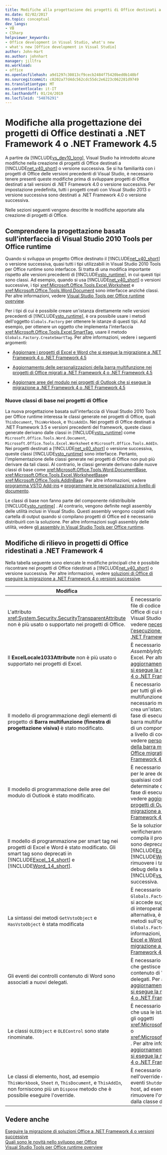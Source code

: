 ```yaml
---
title: Modifiche alla progettazione dei progetti di Office destinati a .NET Framework
ms.date: 02/02/2017
ms.topic: conceptual
dev_langs:
- VB
- CSharp
helpviewer_keywords:
- Office development in Visual Studio, what's new
- what's new [Office development in Visual Studio]
author: John-Hart
ms.author: johnhart
manager: jillfra
ms.workload:
- office
ms.openlocfilehash: a9d1297c30813cf9cecb2484f75420bed0b140bf
ms.sourcegitcommit: c0202a77d4dc562cdc55dc2e6223c062281d9749
ms.translationtype: MT
ms.contentlocale: it-IT
ms.lasthandoff: 01/24/2019
ms.locfileid: "54876291"
---
```

# <a name="changes-to-the-design-of-office-projects-that-target-the-net-framework-4-or-the-net-framework-45"></a>Modifiche alla progettazione dei progetti di Office destinati a .NET Framework 4 o .NET Framework 4.5
  A partire da [!INCLUDE[vs_dev10_long](../sharepoint/includes/vs-dev10-long-md.md)], Visual Studio ha introdotto alcune modifiche nella creazione di progetti di Office destinati a [!INCLUDE[net_v40_short](../sharepoint/includes/net-v40-short-md.md)] o versione successiva. Se si ha familiarità con i progetti di Office delle versioni precedenti di Visual Studio, è necessario tenere presenti queste modifiche prima di sviluppare progetti di Office destinati a tali versioni di .NET Framework 4.0 o versione successiva. Per impostazione predefinita, tutti i progetti creati con Visual Studio 2013 o versione successiva sono destinati a .NET Framework 4.0 o versione successiva.  
  
 Nelle sezioni seguenti vengono descritte le modifiche apportate alla creazione di progetti di Office.  
  
## <a name="understand-the-interface-based-design-of-the-visual-studio-2010-tools-for-office-runtime"></a>Comprendere la progettazione basata sull'interfaccia di Visual Studio 2010 Tools per Office runtime  
 Quando si sviluppa un progetto Office destinato il [!INCLUDE[net_v40_short](../sharepoint/includes/net-v40-short-md.md)] o versione successiva, quasi tutti i tipi utilizzabili in Visual Studio 2010 Tools per Office runtime sono interfacce. Si tratta di una modifica importante rispetto alle versioni precedenti di [!INCLUDE[vsto_runtime](../vsto/includes/vsto-runtime-md.md)], in cui questi tipi sono classi. Ad esempio, quando si usa [!INCLUDE[net_v40_short](../sharepoint/includes/net-v40-short-md.md)] o versioni successive, i tipi <xref:Microsoft.Office.Tools.Excel.Worksheet> e <xref:Microsoft.Office.Tools.Word.Document> sono interfacce anziché classi. Per altre informazioni, vedere [Visual Studio Tools per Office runtime overview](../vsto/visual-studio-tools-for-office-runtime-overview.md).  
  
 Per i tipi di cui è possibile creare un'istanza direttamente nelle versioni precedenti di [!INCLUDE[vsto_runtime](../vsto/includes/vsto-runtime-md.md)], è ora possibile usare i metodi dell'oggetto `Globals.Factory` per ottenere le istanze di questi tipi. Ad esempio, per ottenere un oggetto che implementa l'interfaccia <xref:Microsoft.Office.Tools.Excel.SmartTag>, usare il metodo `Globals.Factory.CreateSmartTag`. Per altre informazioni, vedere i seguenti argomenti:  
  
-   [Aggiornare i progetti di Excel e Word che si esegue la migrazione a .NET Framework 4 o .NET Framework 4.5](../vsto/updating-excel-and-word-projects-that-you-migrate-to-the-dotnet-framework-4-or-the-dotnet-framework-4-5.md)  
  
-   [Aggiornamento delle personalizzazioni della barra multifunzione nei progetti di Office migrati a .NET Framework 4 o .NET Framework 4.5](/visualstudio/vsto/update-ribbon-customizations-in-office-projects-to-migrate-to-dotnet-framework-4-or-4-5)  
  
-   [Aggiornare aree del modulo nei progetti di Outlook che si esegue la migrazione a .NET Framework 4 o .NET Framework 4.5](../vsto/updating-form-regions-in-outlook-projects-that-you-migrate-to-the-dotnet-framework-4-or-the-dotnet-framework-4-5.md)  
  
### <a name="new-base-classes-in-office-projects"></a>Nuove classi di base nei progetti di Office  
 La nuova progettazione basata sull'interfaccia di Visual Studio 2010 Tools per Office runtime interessa le classi generate nei progetti di Office, quali `ThisDocument`, `ThisWorkbook`, e `ThisAddIn`. Nei progetti di Office destinati a .NET Framework 3.5 e versioni precedenti del framework, queste classi generate derivano dalle classi in [!INCLUDE[vsto_runtime](../vsto/includes/vsto-runtime-md.md)] come `Microsoft.Office.Tools.Word.Document`, `Microsoft.Office.Tools.Excel.Worksheet` e `Microsoft.Office.Tools.AddIn`. Nei progetti destinati a [!INCLUDE[net_v40_short](../sharepoint/includes/net-v40-short-md.md)] o versione successiva, queste classi [!INCLUDE[vsto_runtime](../vsto/includes/vsto-runtime-md.md)] sono interfacce. Pertanto, l'implementazione delle classi generate nei progetti di Office non può più derivare da tali classi. Al contrario, le classi generate derivano dalle nuove classi di base come <xref:Microsoft.Office.Tools.Word.DocumentBase>, <xref:Microsoft.Office.Tools.Excel.WorksheetBase>e <xref:Microsoft.Office.Tools.AddInBase>. Per altre informazioni, vedere [programma VSTO Add-ins](../vsto/programming-vsto-add-ins.md) e [programmare le personalizzazioni a livello di documento](../vsto/programming-document-level-customizations.md).  
  
 Le classi di base non fanno parte del componente ridistribuibile [!INCLUDE[vsto_runtime](../vsto/includes/vsto-runtime-md.md)] . Al contrario, vengono definite negli assembly delle utilità inclusi in Visual Studio. Questi assembly vengono copiati nella cartella di output quando si compilano progetti di Office ed è necessario distribuirli con la soluzione. Per altre informazioni sugli assembly delle utilità, vedere [gli assembly in Visual Studio Tools per Office runtime](../vsto/assemblies-in-the-visual-studio-tools-for-office-runtime.md).  
  
## <a name="breaking-changes-in-office-projects-that-are-retargeted-to-the-net-framework-4"></a>Modifiche di rilievo in progetti di Office ridestinati a .NET Framework 4  
 Nella tabella seguente sono elencate le modifiche principali che è possibile riscontrare nei progetti di Office ridestinati a [!INCLUDE[net_v40_short](../sharepoint/includes/net-v40-short-md.md)] o versione successiva. Per altre informazioni, vedere [soluzioni di Office di eseguire la migrazione a .NET Framework 4 o versioni successive](../vsto/migrating-office-solutions-to-the-dotnet-framework-4-or-later.md).  
  
|Modifica|Conseguenza|  
|---------------------|-----------------|  
|L'attributo <xref:System.Security.SecurityTransparentAttribute> non è più usato o supportato nei progetti di Office.|È necessario rimuovere questo attributo dal file di codice AssemblyInfo nei progetti di Office di cui si esegue l'aggiornamento da Visual Studio 2008. Per altre informazioni, vedere [necessarie modifiche per l'esecuzione di progetti di Office migrati a .NET Framework 4 o .NET Framework 4.5](../vsto/required-changes-to-run-office-projects-that-you-migrate-to-the-dotnet-framework-4-or-the-dotnet-framework-4-5.md).|  
|Il **ExcelLocale1033Attribute** non è più usato o supportato nei progetti di Excel.|È necessario rimuovere questo attributo dal *AssemblyInfo* file di codice nei progetti di Excel. Per altre informazioni, vedere [aggiornamento di Excel e Word progetti che si esegue la migrazione a .NET Framework 4 o .NET Framework 4.5](../vsto/updating-excel-and-word-projects-that-you-migrate-to-the-dotnet-framework-4-or-the-dotnet-framework-4-5.md).|  
|Il modello di programmazione degli elementi di progetto di **Barra multifunzione (finestra di progettazione visiva)** è stato modificato.|È necessario modificare il file code-behind per tutti gli elementi della barra multifunzione nel progetto. È anche necessario modificare qualsiasi codice che crea un'istanza della barra multifunzione in fase di esecuzione, gestisce gli eventi della barra multifunzione o imposta la posizione di un componente della barra multifunzione a livello di codice. Per altre informazioni, vedere [personalizzazioni di aggiornamento della barra multifunzione nei progetti di Office migrati a .NET Framework 4 o .NET Framework 4.5](/visualstudio/vsto/update-ribbon-customizations-in-office-projects-to-migrate-to-dotnet-framework-4-or-4-5).|  
|Il modello di programmazione delle aree del modulo di Outlook è stato modificato.|È necessario modificare il file code-behind per le aree del modulo nel progetto e qualsiasi codice che crea un'istanza di determinate classi di aree del modulo in fase di esecuzione. Per altre informazioni, vedere [aggiornare aree del modulo nei progetti di Outlook che si esegue la migrazione a .NET Framework 4 o .NET Framework 4.5](../vsto/updating-form-regions-in-outlook-projects-that-you-migrate-to-the-dotnet-framework-4-or-the-dotnet-framework-4-5.md).|  
|Il modello di programmazione per smart tag nei progetti di Excel e Word è stato modificato. Gli smart tag sono deprecati in [!INCLUDE[Excel_14_short](../vsto/includes/excel-14-short-md.md)] e [!INCLUDE[Word_14_short](../vsto/includes/word-14-short-md.md)].|Se la soluzione usa smart tag, si verificheranno degli errori quando si compila il progetto. Poiché gli smart tag sono deprecati in [!INCLUDE[Excel_14_short](../vsto/includes/excel-14-short-md.md)] e [!INCLUDE[Word_14_short](../vsto/includes/word-14-short-md.md)], è necessario rimuovere i tag prima di eseguire il test e il debug della soluzione in [!INCLUDE[vs_dev12](../vsto/includes/vs-dev12-md.md)] o versione successiva.|  
|La sintassi dei metodi `GetVstoObject` e `HasVstoObject` è stata modificata|È necessario passare l'oggetto `Globals.Factory` a questi metodi quando vi si accede sugli oggetti nativi dagli assembly di interoperabilità primari (PIA). In alternativa, è possibile accedere a questi metodi sull'oggetto restituito dalla proprietà `Globals.Factory` nel progetto. Per altre informazioni, vedere [aggiornamento di Excel e Word progetti che si esegue la migrazione a .NET Framework 4 o .NET Framework 4.5](../vsto/updating-excel-and-word-projects-that-you-migrate-to-the-dotnet-framework-4-or-the-dotnet-framework-4-5.md).|  
|Gli eventi dei controlli contenuto di Word sono associati a nuovi delegati.|È necessario modificare qualsiasi codice che gestisce gli eventi dei controlli contenuto di Word per specificare i nuovi delegati. Per altre informazioni, vedere [aggiornamento di Excel e Word progetti che si esegue la migrazione a .NET Framework 4 o .NET Framework 4.5](../vsto/updating-excel-and-word-projects-that-you-migrate-to-the-dotnet-framework-4-or-the-dotnet-framework-4-5.md).|  
|Le classi `OLEObject` e `OLEControl` sono state rinominate.|È necessario modificare qualsiasi codice che usa le istanze di queste classi per usare gli oggetti <xref:Microsoft.Office.Tools.Excel.ControlSite> o <xref:Microsoft.Office.Tools.Word.ControlSite> . Per altre informazioni, vedere [aggiornamento di Excel e Word progetti che si esegue la migrazione a .NET Framework 4 o .NET Framework 4.5](../vsto/updating-excel-and-word-projects-that-you-migrate-to-the-dotnet-framework-4-or-the-dotnet-framework-4-5.md).|  
|Le classi di elemento, host, ad esempio `ThisWorkbook`, `Sheet` *n*, `ThisDocument`, e `ThisAddIn`, non forniscono più un `Dispose` metodo che è possibile eseguire l'override.|È necessario trasferire qualsiasi codice nell'override del metodo `Dispose` nel gestore eventi `Shutdown` nella classe degli elementi host, ad esempio `ThisAddIn_Shutdown`, e rimuovere l'override del metodo `Dispose` dalla classe degli elementi host.|  
  
## <a name="see-also"></a>Vedere anche  
 [Eseguire la migrazione di soluzioni Office a .NET Framework 4 o versioni successive](../vsto/migrating-office-solutions-to-the-dotnet-framework-4-or-later.md)   
 [Quali sono le novità nello sviluppo per Office](https://msdn.microsoft.com/library/bf054af2-c896-4723-aa15-6381145b14bb)   
 [Visual Studio Tools per Office runtime overview](../vsto/visual-studio-tools-for-office-runtime-overview.md)  

